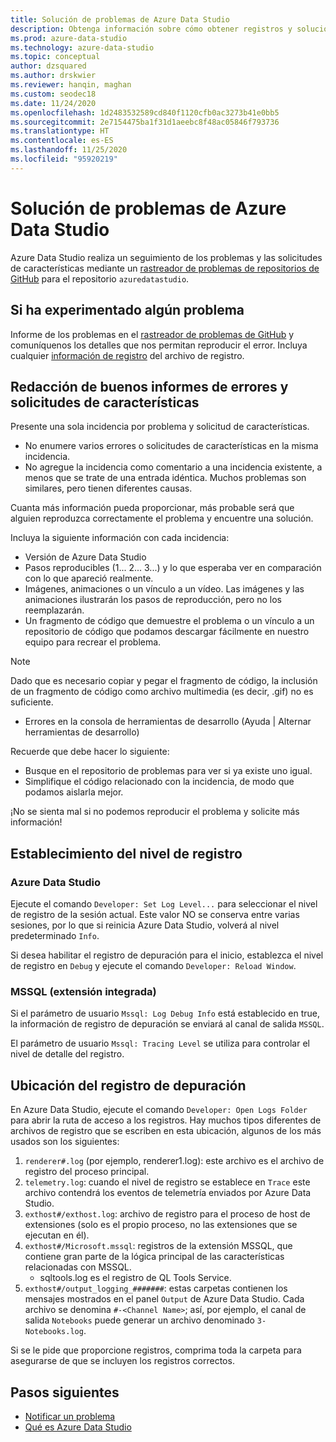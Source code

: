 ```yaml
---
title: Solución de problemas de Azure Data Studio
description: Obtenga información sobre cómo obtener registros y solucionar problemas de Azure Data Studio, lo que resulta útil para notificar informes de errores.
ms.prod: azure-data-studio
ms.technology: azure-data-studio
ms.topic: conceptual
author: dzsquared
ms.author: drskwier
ms.reviewer: hanqin, maghan
ms.custom: seodec18
ms.date: 11/24/2020
ms.openlocfilehash: 1d2483532589cd840f1120cfb0ac3273b41e0bb5
ms.sourcegitcommit: 2e7154475ba1f31d1aeebc8f48ac05846f793736
ms.translationtype: HT
ms.contentlocale: es-ES
ms.lasthandoff: 11/25/2020
ms.locfileid: "95920219"
---
```

# <a name="azure-data-studio-troubleshooting"></a>Solución de problemas de Azure Data Studio
Azure Data Studio realiza un seguimiento de los problemas y las solicitudes de características mediante un [rastreador de problemas de repositorios de GitHub](https://github.com/Microsoft/azuredatastudio/issues) para el repositorio `azuredatastudio`. 

## <a name="if-youve-experienced-any-issue"></a>Si ha experimentado algún problema

Informe de los problemas en el [rastreador de problemas de GitHub](https://github.com/Microsoft/azuredatastudio/issues) y comuníquenos los detalles que nos permitan reproducir el error. Incluya cualquier [información de registro](#how-to-set-the-logging-level) del archivo de registro.

## <a name="writing-good-bug-reports-and-feature-requests"></a>Redacción de buenos informes de errores y solicitudes de características

Presente una sola incidencia por problema y solicitud de características.

* No enumere varios errores o solicitudes de características en la misma incidencia.
* No agregue la incidencia como comentario a una incidencia existente, a menos que se trate de una entrada idéntica. Muchos problemas son similares, pero tienen diferentes causas.

Cuanta más información pueda proporcionar, más probable será que alguien reproduzca correctamente el problema y encuentre una solución. 

Incluya la siguiente información con cada incidencia:

* Versión de Azure Data Studio
* Pasos reproducibles (1... 2... 3...) y lo que esperaba ver en comparación con lo que apareció realmente. 
* Imágenes, animaciones o un vínculo a un vídeo. Las imágenes y las animaciones ilustrarán los pasos de reproducción, pero no los reemplazarán.
* Un fragmento de código que demuestre el problema o un vínculo a un repositorio de código que podamos descargar fácilmente en nuestro equipo para recrear el problema. 

> [!NOTE]
>  Dado que es necesario copiar y pegar el fragmento de código, la inclusión de un fragmento de código como archivo multimedia (es decir, .gif) no es suficiente. 

* Errores en la consola de herramientas de desarrollo (Ayuda | Alternar herramientas de desarrollo)

Recuerde que debe hacer lo siguiente:

* Busque en el repositorio de problemas para ver si ya existe uno igual. 
* Simplifique el código relacionado con la incidencia, de modo que podamos aislarla mejor. 

¡No se sienta mal si no podemos reproducir el problema y solicite más información!

## <a name="how-to-set-the-logging-level"></a>Establecimiento del nivel de registro

### <a name="azure-data-studio"></a>Azure Data Studio
Ejecute el comando `Developer: Set Log Level...` para seleccionar el nivel de registro de la sesión actual. Este valor NO se conserva entre varias sesiones, por lo que si reinicia Azure Data Studio, volverá al nivel predeterminado `Info`. 

Si desea habilitar el registro de depuración para el inicio, establezca el nivel de registro en `Debug` y ejecute el comando `Developer: Reload Window`.

### <a name="mssql-built-in-extension"></a>MSSQL (extensión integrada)

Si el parámetro de usuario `Mssql: Log Debug Info` está establecido en true, la información de registro de depuración se enviará al canal de salida `MSSQL`.

El parámetro de usuario `Mssql: Tracing Level` se utiliza para controlar el nivel de detalle del registro.

## <a name="debug-log-location"></a>Ubicación del registro de depuración
En Azure Data Studio, ejecute el comando `Developer: Open Logs Folder` para abrir la ruta de acceso a los registros. Hay muchos tipos diferentes de archivos de registro que se escriben en esta ubicación, algunos de los más usados son los siguientes:

1. `renderer#.log` (por ejemplo, renderer1.log): este archivo es el archivo de registro del proceso principal.
1. `telemetry.log`: cuando el nivel de registro se establece en `Trace` este archivo contendrá los eventos de telemetría enviados por Azure Data Studio.
1. `exthost#/exthost.log`: archivo de registro para el proceso de host de extensiones (solo es el propio proceso, no las extensiones que se ejecutan en él).
1. `exthost#/Microsoft.mssql`: registros de la extensión MSSQL, que contiene gran parte de la lógica principal de las características relacionadas con MSSQL.
   * sqltools.log es el registro de QL Tools Service.
1. `exthost#/output_logging_#######`: estas carpetas contienen los mensajes mostrados en el panel `Output` de Azure Data Studio. Cada archivo se denomina `#-<Channel Name>`; así, por ejemplo, el canal de salida `Notebooks` puede generar un archivo denominado `3-Notebooks.log`.

Si se le pide que proporcione registros, comprima toda la carpeta para asegurarse de que se incluyen los registros correctos. 

## <a name="next-steps"></a>Pasos siguientes
- [Notificar un problema](https://github.com/Microsoft/azuredatastudio/issues)
- [Qué es Azure Data Studio](what-is-azure-data-studio.md)